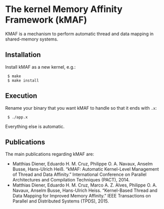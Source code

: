 # The kernel Memory Affinity Framework (kMAF)

KMAF is a mechanism to perform automatic thread and data mapping in shared-memory systems.

## Installation
Install kMAF as a new kernel, e.g.:

     $ make
     $ make install
     
## Execution

Rename your binary that you want kMAF to handle so that it ends with ```.x```:

     $ ./app.x
     
Everything else is automatic.


## Publications

The main publications regarding kMAF are:

- Matthias Diener, Eduardo H. M. Cruz, Philippe O. A. Navaux, Anselm Busse, Hans-Ulrich Heiß. “kMAF: Automatic Kernel-Level Management of Thread and Data Affinity.” International Conference on Parallel Architectures and Compilation Techniques (PACT), 2014.
- Matthias Diener, Eduardo H. M. Cruz, Marco A. Z. Alves, Philippe O. A. Navaux, Anselm Busse, Hans-Ulrich Heiss. “Kernel-Based Thread and Data Mapping for Improved Memory Affinity.” IEEE Transactions on Parallel and Distributed Systems (TPDS), 2015.
